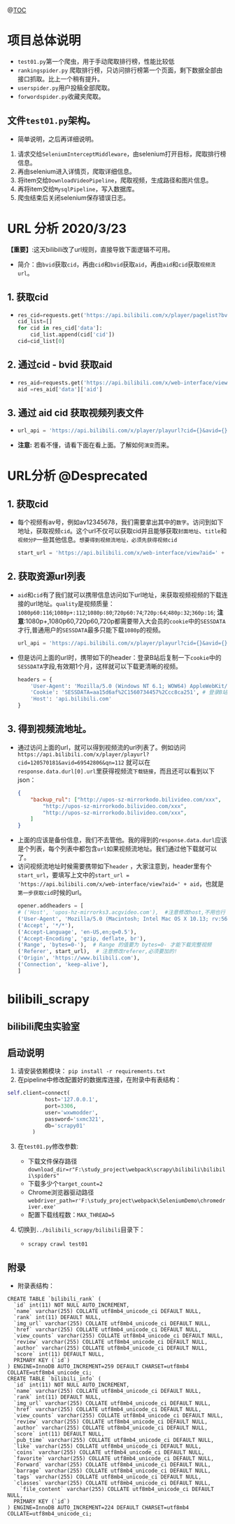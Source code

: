 @[TOC](Bilibili爬虫url分析) 
# 项目总体说明 
+ `test01.py`第一个爬虫，用于手动爬取排行榜，性能比较低
+ `rankingspider.py` 爬取排行榜，只访问排行榜第一个页面，剩下数据全部由接口抓取。比上一个稍有提升。
+ `userspider.py`用户投稿全部爬取。
+ `forwordspider.py`收藏夹爬取。 

## 文件`test01.py`架构。
+ 简单说明，之后再详细说明。
1. 请求交给`SeleniumInterceptMiddleware`，由selenium打开目标，爬取排行榜信息。
2. 再由selenium进入详情页，爬取详细信息。
3. 将item交给`DownloadVideoPipeline`，爬取视频，生成路径和图片信息。
4. 再将item交给`MysqlPipeline`，写入数据库。
5. 爬虫结束后关闭selenium保存错误日志。

# URL 分析 2020/3/23 
**【重要】**:这天bilibili改了url规则，直接导致下面逻辑不可用。
+ 简介：由`bvid`获取`cid`，再由`cid`和`bvid`获取`aid`，再由`aid`和`cid`获取`视频流url`。
## 1. 获取cid 
+
	```python
	res_cid=requests.get('https://api.bilibili.com/x/player/pagelist?bvid={}&jsonp=jsonp'.format(bvid),headers=headers_list).json()
	cid_list=[]
	for cid in res_cid['data']:
	    cid_list.append(cid['cid'])
	cid=cid_list[0]
	```
## 2. 通过cid - bvid 获取aid 
+	
	```python
	res_aid=requests.get('https://api.bilibili.com/x/web-interface/view?cid={}&bvid={}'.format(cid,bvid),headers=headers_list).json()
	aid =res_aid['data']['aid']
	```
## 3. 通过 aid cid 获取视频列表文件 
+ 
	```python
	url_api = 'https://api.bilibili.com/x/player/playurl?cid={}&avid={}&qn={}'.format(cid, aid, quality)
	```
+ **注意:** 若看不懂，请看下面在看上面。了解如何`演变`而来。

# URL分析 @Desprecated
## 1. 获取cid
+ 每个视频有av号，例如av12345678，我们需要拿出其中的`数字`。访问到如下地址，获取视频`cid`。这个url不仅可以获取cid并且能够获取`封面地址`、`title`和`视频分P`一些其他信息。`想要得到视频流地址，必须先获得视频cid`
	```python
	start_url = 'https://api.bilibili.com/x/web-interface/view?aid=' + aid
	```
## 2. 获取资源url列表 
+ `aid`和`cid`有了我们就可以携带信息访问如下url地址，来获取视频视频的下载连接的url地址。`quality`是视频质量：`1080p60:116`;`1080p+:112`;`1080p:80`;`720p60:74`;`720p:64`;`480p:32`;`360p:16`; **注意**:1080p+,1080p60,720p60,720p都需要带入大会员的`cookie`中的`SESSDATA`才行,普通用户的`SESSDATA`最多只能下载`1080p`的视频。
	```python
	url_api = 'https://api.bilibili.com/x/player/playurl?cid={}&avid={}&qn={}'.format(cid, aid, quality)
	```
+ 但是访问上面的url时，携带如下的header：登录B站后复制一下`cookie`中的`SESSDATA`字段,有效期1个月，这样就可以下载更清晰的视频。
	```python
	headers = {
	    'User-Agent': 'Mozilla/5.0 (Windows NT 6.1; WOW64) AppleWebKit/537.36 (KHTML, like Gecko) Chrome/55.0.2883.87 Safari/537.36',
	    'Cookie': 'SESSDATA=aa15d6af%2C1560734457%2Ccc8ca251', # 登录B站后复制一下cookie中的SESSDATA字段,有效期1个月
	    'Host': 'api.bilibili.com'
	}
	```
## 3. 得到视频流地址。 
+ 通过访问上面的url，就可以得到视频流的url列表了。例如访问
`https://api.bilibili.com/x/player/playurl?cid=120570181&avid=69542806&qn=112`
就可以在`response.data.durl[0].url`里获得视频流`下载链接`，而且还可以看到以下json：
	```json
	{
		"backup_rul": ["http://upos-sz-mirrorkodo.bilivideo.com/xxx",
			"http://upos-sz-mirrorkodo.bilivideo.com/xxx",
			"http://upos-sz-mirrorkodo.bilivideo.com/xxx",
		]
	}
	```
+ 上面的应该是备份信息，我们不去管他。我的得到的`response.data.durl`应该是个列表，每个列表中都包含`url`如果视频流地址。我们通过他下载就可以了。
+ 访问视频流地址时候需要携带如下`header` ，大家注意到，header里有个`start_url`，要填写上文中的`start_url = 'https://api.bilibili.com/x/web-interface/view?aid=' + aid`，也就是`第一步获取cid`时候的url。
	```python
	opener.addheaders = [
	# ('Host', 'upos-hz-mirrorks3.acgvideo.com'),  #注意修改host,不用也行
	('User-Agent', 'Mozilla/5.0 (Macintosh; Intel Mac OS X 10.13; rv:56.0) Gecko/20100101 Firefox/56.0'),
	('Accept', '*/*'),
	('Accept-Language', 'en-US,en;q=0.5'),
	('Accept-Encoding', 'gzip, deflate, br'),
	('Range', 'bytes=0-'),  # Range 的值要为 bytes=0- 才能下载完整视频
	('Referer', start_url),  # 注意修改referer,必须要加的!
	('Origin', 'https://www.bilibili.com'),
	('Connection', 'keep-alive'),
	]
	```

# bilibili_scrapy 
## bilibili爬虫实验室 


## 启动说明
1. 请安装依赖模块： 
`pip install -r requirements.txt`
2. 在pipeline中修改配置好的数据库连接，在附录中有表结构： 
```python
self.client=connect(
            host='127.0.0.1',
            port=3306,
            user='wxwmodder',
            password='sxmc321',
            db='scrapy01'
        )
```
3. 在`test01.py`修改参数:
    + 下载文件保存路径`download_dir=r"F:\study_project\webpack\scrapy\bilibili\bilibili\spiders"` 
    + 下载多少个`target_count=2` 
    + Chrome浏览器驱动路径`webdriver_path=r'F:\study_project\webpack\SeleniumDemo\chromedriver.exe'`
    + 配置下载线程数：`MAX_THREAD=5`

4. 切换到`../bilibili_scrapy/bilibili`目录下：
    + `scrapy crawl test01`
## 附录
+ 附录表结构：
```Mysql
CREATE TABLE `bilibili_rank` (
  `id` int(11) NOT NULL AUTO_INCREMENT,
  `name` varchar(255) COLLATE utf8mb4_unicode_ci DEFAULT NULL,
  `rank` int(11) DEFAULT NULL,
  `img_url` varchar(255) COLLATE utf8mb4_unicode_ci DEFAULT NULL,
  `href` varchar(255) COLLATE utf8mb4_unicode_ci DEFAULT NULL,
  `view_counts` varchar(255) COLLATE utf8mb4_unicode_ci DEFAULT NULL,
  `review` varchar(255) COLLATE utf8mb4_unicode_ci DEFAULT NULL,
  `author` varchar(255) COLLATE utf8mb4_unicode_ci DEFAULT NULL,
  `score` int(11) DEFAULT NULL,
  PRIMARY KEY (`id`)
) ENGINE=InnoDB AUTO_INCREMENT=259 DEFAULT CHARSET=utf8mb4 COLLATE=utf8mb4_unicode_ci;
CREATE TABLE `bilibili_info` (
  `id` int(11) NOT NULL AUTO_INCREMENT,
  `name` varchar(255) COLLATE utf8mb4_unicode_ci DEFAULT NULL,
  `rank` int(11) DEFAULT NULL,
  `img_url` varchar(255) COLLATE utf8mb4_unicode_ci DEFAULT NULL,
  `href` varchar(255) COLLATE utf8mb4_unicode_ci DEFAULT NULL,
  `view_counts` varchar(255) COLLATE utf8mb4_unicode_ci DEFAULT NULL,
  `review` varchar(255) COLLATE utf8mb4_unicode_ci DEFAULT NULL,
  `author` varchar(255) COLLATE utf8mb4_unicode_ci DEFAULT NULL,
  `score` int(11) DEFAULT NULL,
  `pub_time` varchar(255) COLLATE utf8mb4_unicode_ci DEFAULT NULL,
  `like` varchar(255) COLLATE utf8mb4_unicode_ci DEFAULT NULL,
  `coins` varchar(255) COLLATE utf8mb4_unicode_ci DEFAULT NULL,
  `favorite` varchar(255) COLLATE utf8mb4_unicode_ci DEFAULT NULL,
  `Forward` varchar(255) COLLATE utf8mb4_unicode_ci DEFAULT NULL,
  `barrage` varchar(255) COLLATE utf8mb4_unicode_ci DEFAULT NULL,
  `tags` varchar(255) COLLATE utf8mb4_unicode_ci DEFAULT NULL,
  `classes` varchar(255) COLLATE utf8mb4_unicode_ci DEFAULT NULL,
    `file_content` varchar(255) COLLATE utf8mb4_unicode_ci DEFAULT NULL,
  PRIMARY KEY (`id`)
) ENGINE=InnoDB AUTO_INCREMENT=224 DEFAULT CHARSET=utf8mb4 COLLATE=utf8mb4_unicode_ci;

```